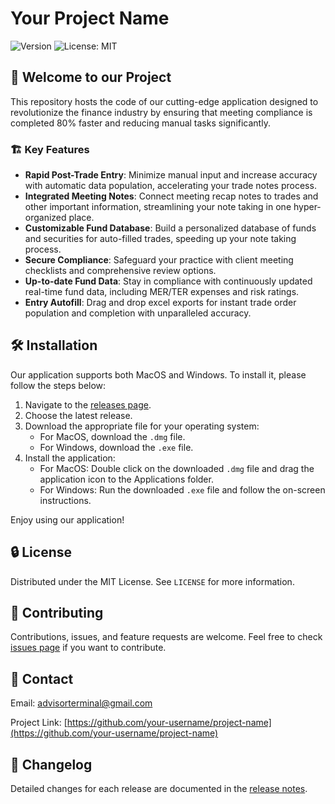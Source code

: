 # Your Project Name

![Version](https://img.shields.io/badge/version-1.0.0-blue.svg?cacheSeconds=2592000)
![License: MIT](https://img.shields.io/badge/License-MIT-yellow.svg)

## 🚀 Welcome to our Project

This repository hosts the code of our cutting-edge application designed to revolutionize the finance industry by ensuring that meeting compliance is completed 80% faster and reducing manual tasks significantly.

### 🏗️ Key Features

- **Rapid Post-Trade Entry**: Minimize manual input and increase accuracy with automatic data population, accelerating your trade notes process.
- **Integrated Meeting Notes**: Connect meeting recap notes to trades and other important information, streamlining your note taking in one hyper-organized place.
- **Customizable Fund Database**: Build a personalized database of funds and securities for auto-filled trades, speeding up your note taking process.
- **Secure Compliance**: Safeguard your practice with client meeting checklists and comprehensive review options.
- **Up-to-date Fund Data**: Stay in compliance with continuously updated real-time fund data, including MER/TER expenses and risk ratings.
- **Entry Autofill**: Drag and drop excel exports for instant trade order population and completion with unparalleled accuracy.

## 🛠️ Installation

Our application supports both MacOS and Windows. To install it, please follow the steps below:

1. Navigate to the [releases page](https://github.com/your-username/project-name/releases).
2. Choose the latest release.
3. Download the appropriate file for your operating system:
   - For MacOS, download the `.dmg` file.
   - For Windows, download the `.exe` file.
4. Install the application:
   - For MacOS: Double click on the downloaded `.dmg` file and drag the application icon to the Applications folder.
   - For Windows: Run the downloaded `.exe` file and follow the on-screen instructions.

Enjoy using our application!

## 🔒 License

Distributed under the MIT License. See `LICENSE` for more information.

## 🤝 Contributing

Contributions, issues, and feature requests are welcome. Feel free to check [issues page](https://github.com/your-username/project-name/issues) if you want to contribute.

## 📧 Contact

Email: advisorterminal@gmail.com

Project Link: [https://github.com/your-username/project-name](https://github.com/your-username/project-name)

## 📝 Changelog

Detailed changes for each release are documented in the [release notes](https://github.com/your-username/project-name/releases).
